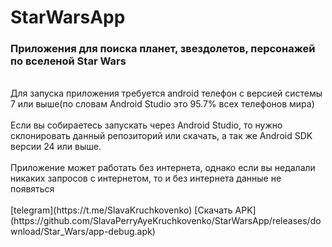 # StarWarsApp
### Приложения для поиска планет, звездолетов, персонажей по вселеной Star Wars
</br>
Для запуска приложения требуется android телефон с версией системы 7 или выше(по словам Android Studio это 95.7% всех телефонов мира)
</br></br>
Если вы собираетесь запускать через Android Studio, то нужно склонировать данный репозиторий или скачать, а так же Android SDK версии 24 или выше.
</br></br>
Приложение может работать без интернета, однако если вы недалали никаких запросов с интернетом, то и без интернета данные не появяться
</br></br>
[telegram](https://t.me/SlavaKruchkovenko)
[Скачать APK](https://github.com/SlavaPerryAyeKruchkovenko/StarWarsApp/releases/download/Star_Wars/app-debug.apk)
